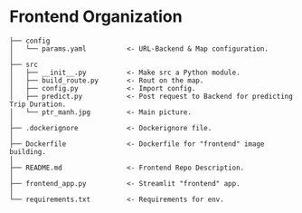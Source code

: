 Frontend Organization
===============
    ├── config
    │   └── params.yaml          <- URL-Backend & Map configuration.
    │
    ├── src
    │   ├── __init__.py          <- Make src a Python module.
    │   ├── build_route.py       <- Rout on the map.
    │   ├── config.py            <- Import config.
    │   ├── predict.py           <- Post request to Backend for predicting Trip Duration.
    │   └── ptr_manh.jpg         <- Main picture.
    │
    ├── .dockerignore            <- Dockerignore file.
    │
    ├── Dockerfile               <- Dockerfile for "frontend" image building.
    │                     
    ├── README.md                <- Frontend Repo Description.
    │
    ├── frontend_app.py          <- Streamlit "frontend" app.
    │
    └── requirements.txt         <- Requirements for env.